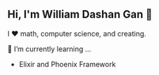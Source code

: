 
## Hi, I'm William Dashan Gan 👋

I ❤️ math, computer science, and creating.

🔭 I’m currently learning ...
- Elixir and Phoenix Framework

<!--
**w1ll14m64n/w1ll14m64n** is a ✨ _special_ ✨ repository because its `README.md` (this file) appears on your GitHub profile.

Here are some ideas to get you started:

- 🔭 I’m currently working on ...
- 🌱 I’m currently learning ...
- 👯 I’m looking to collaborate on ...
- 🤔 I’m looking for help with ...
- 💬 Ask me about ...
- 📫 How to reach me: ...
- 😄 Pronouns: ...
- ⚡ Fun fact: ...
-->
